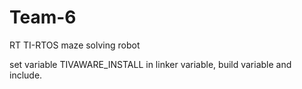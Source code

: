 # Team-6
RT TI-RTOS maze solving robot


set variable 
TIVAWARE_INSTALL in linker variable, build variable and include. 

